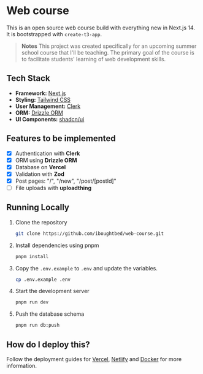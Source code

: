 # Web course

This is an open source web course build with everything new in Next.js 14. It is bootstrapped with `create-t3-app`.

> **Notes**
> This project was created specifically for an upcoming summer school course that I'll be teaching.
> The primary goal of the course is to facilitate students' learning of web development skills.

## Tech Stack

- **Framework:** [Next.js](https://nextjs.org)
- **Styling:** [Tailwind CSS](https://tailwindcss.com)
- **User Management:** [Clerk](https://clerk.com)
- **ORM:** [Drizzle ORM](https://orm.drizzle.team)
- **UI Components:** [shadcn/ui](https://ui.shadcn.com)

## Features to be implemented

- [x] Authentication with **Clerk**
- [x] ORM using **Drizzle ORM**
- [x] Database on **Vercel**
- [x] Validation with **Zod**
- [x] Post pages: "/", "/new", "/post/[postId]"
- [ ] File uploads with **uploadthing**

## Running Locally

1. Clone the repository

   ```bash
   git clone https://github.com/iboughtbed/web-course.git
   ```

2. Install dependencies using pnpm

   ```bash
   pnpm install
   ```

3. Copy the `.env.example` to `.env` and update the variables.

   ```bash
   cp .env.example .env
   ```

4. Start the development server

   ```bash
   pnpm run dev
   ```

5. Push the database schema

   ```bash
   pnpm run db:push
   ```

## How do I deploy this?

Follow the deployment guides for [Vercel](https://create.t3.gg/en/deployment/vercel), [Netlify](https://create.t3.gg/en/deployment/netlify) and [Docker](https://create.t3.gg/en/deployment/docker) for more information.
